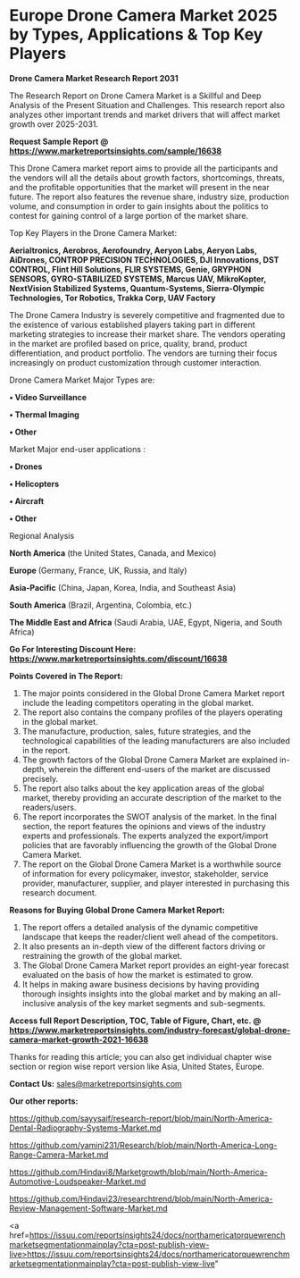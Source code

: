 # Europe Drone Camera Market 2025 by Types, Applications & Top Key Players

<strong>Drone Camera Market Research Report 2031</strong>

The Research Report on Drone Camera Market is a Skillful and Deep Analysis of the Present Situation and Challenges. This research report also analyzes other important trends and market drivers that will affect market growth over 2025-2031.

<strong>Request Sample Report @ <a href=https://www.marketreportsinsights.com/sample/16638>https://www.marketreportsinsights.com/sample/16638</a></strong>

This Drone Camera market report aims to provide all the participants and the vendors will all the details about growth factors, shortcomings, threats, and the profitable opportunities that the market will present in the near future. The report also features the revenue share, industry size, production volume, and consumption in order to gain insights about the politics to contest for gaining control of a large portion of the market share.

Top Key Players in the Drone Camera Market:

<strong>Aerialtronics, Aerobros, Aerofoundry, Aeryon Labs, Aeryon Labs, AiDrones, CONTROP PRECISION TECHNOLOGIES, DJI Innovations, DST CONTROL, Flint Hill Solutions, FLIR SYSTEMS, Genie, GRYPHON SENSORS, GYRO-STABILIZED SYSTEMS, Marcus UAV, MikroKopter, NextVision Stabilized Systems, Quantum-Systems, Sierra-Olympic Technologies, Tor Robotics, Trakka Corp, UAV Factory</strong>

The Drone Camera Industry is severely competitive and fragmented due to the existence of various established players taking part in different marketing strategies to increase their market share. The vendors operating in the market are profiled based on price, quality, brand, product differentiation, and product portfolio. The vendors are turning their focus increasingly on product customization through customer interaction.

Drone Camera Market Major Types are:

<strong>• Video Surveillance

• Thermal Imaging

• Other</strong>

Market Major end-user applications :

<strong>• Drones

• Helicopters

• Aircraft

• Other</strong>

Regional Analysis

</u><strong><b>North America</b></strong> (the United States, Canada, and Mexico)

<strong><b>Europe </b></strong>(Germany, France, UK, Russia, and Italy)

<strong><b>Asia-Pacific</b></strong> (China, Japan, Korea, India, and Southeast Asia)

<strong><b>South America</b></strong> (Brazil, Argentina, Colombia, etc.)

<strong><b>The Middle East and Africa</b></strong> (Saudi Arabia, UAE, Egypt, Nigeria, and South Africa)

<strong>Go For Interesting Discount Here: <a href=https://www.marketreportsinsights.com/discount/16638>https://www.marketreportsinsights.com/discount/16638</a></strong>

<strong>Points Covered in The Report:</strong>
<ol>
  <li>The major points considered in the Global Drone Camera Market report include the leading competitors operating in the global market.</li>
  <li>The report also contains the company profiles of the players operating in the global market.</li>
  <li>The manufacture, production, sales, future strategies, and the technological capabilities of the leading manufacturers are also included in the report.</li>
  <li>The growth factors of the Global Drone Camera Market are explained in-depth, wherein the different end-users of the market are discussed precisely.</li>
  <li>The report also talks about the key application areas of the global market, thereby providing an accurate description of the market to the readers/users.</li>
  <li>The report incorporates the SWOT analysis of the market. In the final section, the report features the opinions and views of the industry experts and professionals. The experts analyzed the export/import policies that are favorably influencing the growth of the Global Drone Camera Market.</li>
  <li>The report on the Global Drone Camera Market is a worthwhile source of information for every policymaker, investor, stakeholder, service provider, manufacturer, supplier, and player interested in purchasing this research document.</li>
</ol>
<strong>Reasons for Buying Global Drone Camera Market Report:</strong>

<ol>
  <li>The report offers a detailed analysis of the dynamic competitive landscape that keeps the reader/client well ahead of the competitors.</li>
  <li>It also presents an in-depth view of the different factors driving or restraining the growth of the global market.</li>
  <li>The Global Drone Camera Market report provides an eight-year forecast evaluated on the basis of how the market is estimated to grow.</li>
  <li>It helps in making aware business decisions by having providing thorough insights insights into the global market and by making an all-inclusive analysis of the key market segments and sub-segments.</li>
</ol>
<strong>Access full Report Description, TOC, Table of Figure, Chart, etc. @ <a href=https://www.marketreportsinsights.com/industry-forecast/global-drone-camera-market-growth-2021-16638>https://www.marketreportsinsights.com/industry-forecast/global-drone-camera-market-growth-2021-16638</a></strong>


Thanks for reading this article; you can also get individual chapter wise section or region wise report version like Asia, United States, Europe.

<strong>Contact Us:</strong>
sales@marketreportsinsights.com

<strong>Our other reports:</strong>

<a href=https://github.com/sayysaif/research-report/blob/main/North-America-Dental-Radiography-Systems-Market.md>https://github.com/sayysaif/research-report/blob/main/North-America-Dental-Radiography-Systems-Market.md</a>

<a href=https://github.com/yamini231/Research/blob/main/North-America-Long-Range-Camera-Market.md>https://github.com/yamini231/Research/blob/main/North-America-Long-Range-Camera-Market.md</a>

<a href=https://github.com/Hindavi8/Marketgrowth/blob/main/North-America-Automotive-Loudspeaker-Market.md>https://github.com/Hindavi8/Marketgrowth/blob/main/North-America-Automotive-Loudspeaker-Market.md</a>

<a href=https://github.com/Hindavi23/researchtrend/blob/main/North-America-Review-Management-Software-Market.md>https://github.com/Hindavi23/researchtrend/blob/main/North-America-Review-Management-Software-Market.md</a>

<a href=https://issuu.com/reportsinsights24/docs/northamericatorquewrenchmarketsegmentationmainplay?cta=post-publish-view-live>https://issuu.com/reportsinsights24/docs/northamericatorquewrenchmarketsegmentationmainplay?cta=post-publish-view-live</a>"
